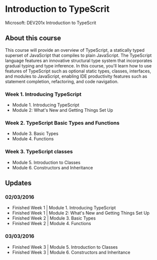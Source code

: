 # Introduction to TypeScrit
Microsoft: DEV201x Introduction to TypeScrit

## About this course
This course will provide an overview of TypeScript, a statically typed superset of JavaScript that compiles to plain JavaScript. The TypeScript language features an innovative structural type system that incorporates gradual typing and type inference. In this course, you'll learn how to use features of TypeScript such as optional static types, classes, interfaces, and modules to JavaScript, enabling IDE productivity features such as statement completion, refactoring, and code navigation.

### Week 1. Introducing TypeScript
- Module 1. Introducing TypeScript
- Module 2: What's New and Getting Things Set Up

### Week 2. TypeScript Basic Types and Functions
- Module 3. Basic Types
- Module 4. Functions

### Week 3. TypeScript classes
- Module 5. Introduction to Classes
- Module 6. Constructors and Inheritance

## Updates
### 02/03/2016
- Finished Week 1 | Module 1. Introducing TypeScript
- Finished Week 1 | Module 2: What's New and Getting Things Set Up
- Finished Week 2 | Module 3. Basic Types
- Finished Week 2 | Module 4. Functions

### 03/03/2016
- Finished Week 3 | Module 5. Introduction to Classes
- Finished Week 3 | Module 6. Constructors and Inheritance
